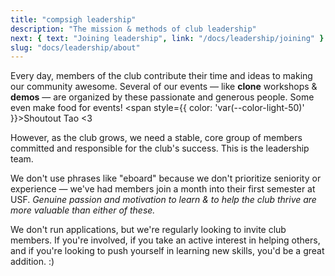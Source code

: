 ```yaml
---
title: "compsigh leadership"
description: "The mission & methods of club leadership"
next: { text: "Joining leadership", link: "/docs/leadership/joining" }
slug: "docs/leadership/about"
---
```


Every day, members of the club contribute their time and ideas to making our community awesome. Several of our events — like **clone** workshops & **demos** — are organized by these passionate and generous people. Some even make food for events! <span style={{ color: 'var(--color-light-50)' }}>Shoutout Tao \<3</span>

However, as the club grows, we need a stable, core group of members committed and responsible for the club's success. This is the leadership team.

We don't use phrases like "eboard" because we don't prioritize seniority or experience — we've had members join a month into their first semester at USF. *Genuine passion and motivation to learn & to help the club thrive are more valuable than either of these.*

We don't run applications, but we're regularly looking to invite club members. If you're involved, if you take an active interest in helping others, and if you're looking to push yourself in learning new skills, you'd be a great addition. :)
